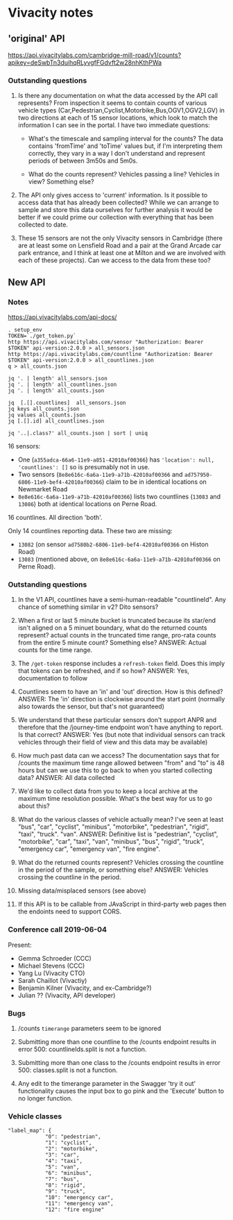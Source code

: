 Vivacity notes
==============

'original' API
--------------

https://api.vivacitylabs.com/cambridge-mill-road/v1/counts?apikey=deSwbTn3duihqRLyvgfFGdvft2w28nhKthPWa

### Outstanding questions

1) Is there any documentation on what the data accessed by the API call
represents? From inspection it seems to contain counts of various
vehicle types (Car,Pedestrian,Cyclist,Motorbike,Bus,OGV1,OGV2,LGV) in
two directions at each of 15 sensor locations, which look to match the
information I can see in the portal. I have two immediate questions:

    * What's the timescale and sampling interval for the counts? The data
contains 'fromTime' and 'toTime' values but, if I'm interpreting them
correctly, they vary in a way I don't understand and represent periods
of between 3m50s and 5m0s.

    * What do the counts represent? Vehicles passing a line? Vehicles in
view? Something else?

2) The API only gives access to 'current' information. Is it possible to
access data that has already been collected? While we can arrange to
sample and store this data ourselves for further analysis it would be
better if we could prime our collection with everything that has been
collected to date.

4) These 15 sensors are not the only Vivacity sensors in Cambridge
(there are at least some on Lensfield Road and a pair at the Grand
Arcade car park entrance, and I think at least one at Milton and we are
involved with each of these projects). Can we access to the data from
these too?


New API
-------

### Notes

https://api.vivacitylabs.com/api-docs/

```
. setup_env
TOKEN=`./get_token.py`
http https://api.vivacitylabs.com/sensor "Authorization: Bearer $TOKEN" api-version:2.0.0 > all_sensors.json
http https://api.vivacitylabs.com/countline "Authorization: Bearer $TOKEN" api-version:2.0.0 > all_countlines.json
q > all_counts.json

jq '. | length' all_sensors.json
jq '. | length' all_countlines.json
jq '. | length' all_counts.json

jq  [.[].countlines]  all_sensors.json
jq keys all_counts.json
jq values all_counts.json
jq [.[].id] all_countlines.json

jq '..|.class?' all_counts.json | sort | uniq
```

16 sensors:
* One (`a355adca-66a6-11e9-a851-42010af00366`) has
`'location': null, 'countlines': []` so is presumably not in use.
* Two sensors (`8e8e616c-6a6a-11e9-a71b-42010af00366` and
`ad757950-6806-11e9-bef4-42010af00366`) claim to be in identical
locations on Newmarket Road
* `8e8e616c-6a6a-11e9-a71b-42010af00366`) lists two countlines
(`13083` and `13086`) both at identical locations on Perne Road.

16 countlines. All direction 'both'.

Only 14 countlines reporting data. These two are missing:
* `13082` (on sensor `ad7580b2-6806-11e9-bef4-42010af00366` on Histon Road)
* `13083` (mentioned above, on `8e8e616c-6a6a-11e9-a71b-42010af00366` on Perne Road).



### Outstanding questions

1) In the V1 API, countlines have a semi-human-readable "countlineId".
Any chance of something similar in v2? Dito sensors?

2) When a first or last 5 minute bucket is truncated because its star/end
isn't aligned on a 5 minuet boundary, what do the returned counts represent?
actual counts in the truncated time range, pro-rata counts from the entire
5 minute count? Something else? ANSWER: Actual counts for the time range.

3) The `/get-token` response includes a `refresh-token` field. Does this imply that
tokens can be refreshed, and if so how? ANSWER: Yes, documentation to follow

4) Countlines seem to have an 'in' and 'out' direction. How is this defined?
ANSWER: The 'in' direction is clockwise around the start point (normally also
towards the sensor, but that's not guaranteed)

5) We understand that these particular sensors don't support ANPR and therefore that the
/journey-time endpoint won't have anything to report. Is that correct?
ANSWER: Yes (but note that individual sensors can track vehicles through
their field of view and this data may be available)

6) How much past data can we access? The documentation says that for /counts
the maximum time range allowed between "from" and "to" is 48 hours but can we
use this to go back to when you started collecting data? ANSWER: All data collected

7) We'd like to collect data from you to keep a local archive at the
maximum time resolution possible. What's the best way for us to go about this?

8) What do the various classes of vehicle actually mean? I've seen at least "bus",
"car", "cyclist", "minibus", "motorbike", "pedestrian", "rigid", "taxi", "truck".
"van". ANSWER: Definitive list is "pedestrian", "cyclist", "motorbike", "car",
"taxi", "van", "minibus", "bus", "rigid", "truck", "emergency car", "emergency van",
"fire engine".

9) What do the returned counts represent? Vehicles crossing the countline
in the period of the sample, or something else? ANSWER: Vehicles crossing
the countline in the period.

10) Missing data/misplaced sensors (see above)

11) If this API is to be callable from JAvaScript in third-party web pages
then the endoints need to support CORS.



### Conference call 2019-06-04

Present:
* Gemma Schroeder (CCC)
* Michael Stevens (CCC)
* Yang Lu (Vivacity CTO)
* Sarah Chaillot (Vivactiy)
* Benjamin Kilner (Vivacity, and ex-Cambridge?)
* Julian ?? (Vivacity, API developer)

### Bugs

1) /counts `timerange` parameters seem to be ignored

2) Submitting more than one countline to the /counts endpoint results in error
500: countlineIds.split is not a function.

3) Submitting more than one class to the /counts endpoint results in error
500: classes.split is not a function.

4) Any edit to the timerange parameter in the Swagger 'try it out' functionality
causes the input box to go pink and the 'Execute' button to no longer function.

### Vehicle classes

```
"label_map": {
            "0": "pedestrian",
            "1": "cyclist",
            "2": "motorbike",
            "3": "car",
            "4": "taxi",
            "5": "van",
            "6": "minibus",
            "7": "bus",
            "8": "rigid",
            "9": "truck",
            "10": "emergency car",
            "11": "emergency van",
            "12": "fire engine"
```


